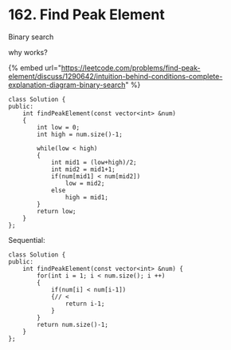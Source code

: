 # 162. Find Peak Element

Binary search 

why works?

{% embed url="https://leetcode.com/problems/find-peak-element/discuss/1290642/intuition-behind-conditions-complete-explanation-diagram-binary-search" %}

```
class Solution {
public:
    int findPeakElement(const vector<int> &num) 
    {
        int low = 0;
        int high = num.size()-1;
        
        while(low < high)
        {
            int mid1 = (low+high)/2;
            int mid2 = mid1+1;
            if(num[mid1] < num[mid2])
                low = mid2;
            else
                high = mid1;
        }
        return low;
    }
};
```



Sequential:

```
class Solution {
public:
    int findPeakElement(const vector<int> &num) {
        for(int i = 1; i < num.size(); i ++)
        {
            if(num[i] < num[i-1])
            {// <
                return i-1;
            }
        }
        return num.size()-1;
    }
};


```
